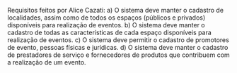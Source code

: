 Requisitos feitos por Alice Cazati:
a) O sistema deve manter o cadastro de localidades, assim como de todos os espaços
(públicos e privados) disponíveis para realização de eventos.
b) O sistema deve manter o cadastro de todas as características de cada espaço disponíveis
para realização de eventos.
c) O sistema deve permitir o cadastro de promotores de evento, pessoas físicas e jurídicas.
d) O sistema deve manter o cadastro de prestadores de serviço e fornecedores de produtos
que contribuem com a realização de um evento.

